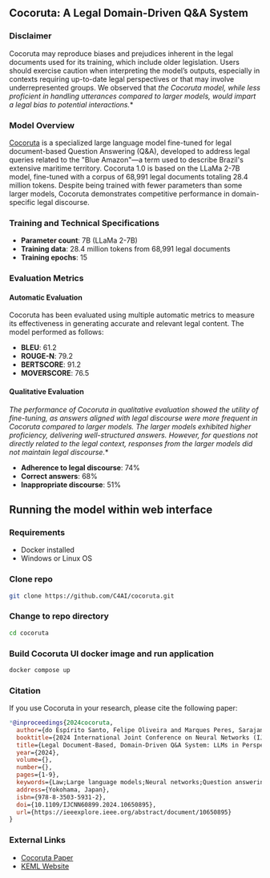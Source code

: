 ## Cocoruta: A Legal Domain-Driven Q&A System

### Disclaimer
Cocoruta may reproduce biases and prejudices inherent in the legal documents used for its training, which include older legislation. Users should exercise caution when interpreting the model’s outputs, especially in contexts requiring up-to-date legal perspectives or that may involve underrepresented groups. We observed that *the Cocoruta model, while less proficient in handling utterances compared to larger models, would impart a legal bias to potential interactions.**

### Model Overview
[Cocoruta](https://huggingface.co/felipeoes/cocoruta-7b) is a specialized large language model fine-tuned for legal document-based Question Answering (Q&A), developed to address legal queries related to the "Blue Amazon"—a term used to describe Brazil's extensive maritime territory. Cocoruta 1.0 is based on the LLaMa 2-7B model, fine-tuned with a corpus of 68,991 legal documents totaling 28.4 million tokens. Despite being trained with fewer parameters than some larger models, Cocoruta demonstrates competitive performance in domain-specific legal discourse.

### Training and Technical Specifications
- **Parameter count**: 7B (LLaMa 2-7B)
- **Training data**: 28.4 million tokens from 68,991 legal documents
- **Training epochs**: 15

### Evaluation Metrics

#### Automatic Evaluation
Cocoruta has been evaluated using multiple automatic metrics to measure its effectiveness in generating accurate and relevant legal content. The model performed as follows:

- **BLEU**: 61.2
- **ROUGE-N**: 79.2
- **BERTSCORE**: 91.2
- **MOVERSCORE**: 76.5

#### Qualitative Evaluation
*The performance of Cocoruta in qualitative evaluation showed the utility of fine-tuning, as answers aligned with legal discourse were more frequent in Cocoruta compared to larger models. The larger models exhibited higher proficiency, delivering well-structured answers. However, for questions not directly related to the legal context, responses from the larger models did not maintain legal discourse.**
- **Adherence to legal discourse**: 74%
- **Correct answers**: 68%
- **Inappropriate discourse**: 51%

## Running the model within web interface

### Requirements
- Docker installed
- Windows or Linux OS

### Clone repo
```bash
git clone https://github.com/C4AI/cocoruta.git
```

### Change to repo directory
```bash
cd cocoruta
```

### Build Cocoruta UI docker image and run application
```bash
docker compose up
```

### Citation
If you use Cocoruta in your research, please cite the following paper:

```bibtex
*@inproceedings{2024cocoruta,
  author={do Espírito Santo, Felipe Oliveira and Marques Peres, Sarajane and de Sousa Gramacho, Givanildo and Alves Franco Brandão, Anarosa and Cozman, Fabio Gagliardi},
  booktitle={2024 International Joint Conference on Neural Networks (IJCNN)}, 
  title={Legal Document-Based, Domain-Driven Q&A System: LLMs in Perspective}, 
  year={2024},
  volume={},
  number={},
  pages={1-9},
  keywords={Law;Large language models;Neural networks;Question answering (information retrieval);Complexity theory;Large language models;LLM evaluation;legal Q&A systems;legal-document corpus},
  address={Yokohama, Japan},
  isbn={978-8-3503-5931-2},
  doi={10.1109/IJCNN60899.2024.10650895},
  url={https://ieeexplore.ieee.org/abstract/document/10650895}
}
```

### External Links
- [Cocoruta Paper](https://ieeexplore.ieee.org/abstract/document/10650895)
- [KEML Website](https://sites.usp.br/keml)
